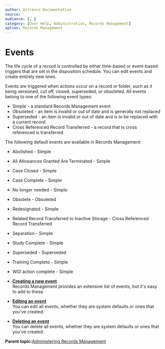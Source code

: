 ```yaml
---
author: Alfresco Documentation
source: 
audience: [, ]
category: [User Help, Administration, Records Management]
option: Records Management
---
```


# Events

The life cycle of a record is controlled by either time-based or event-based triggers that are set in the disposition schedule. You can edit events and create entirely new ones.

Events are triggered when actions occur on a record or folder, such as it being versioned, cut off, closed, superseded, or obsoleted. All events belong to one of the following event types:

-   Simple - a standard Records Management event
-   Obsoleted - an item is invalid or out of date and is generally not replaced
-   Superseded - an item is invalid or out of date and is to be replaced with a current record
-   Cross Referenced Record Transferred - a record that is cross referenced is transferred

The following default events are available in Records Management:

-   Abolished - Simple
-   All Allowances Granted Are Terminated - Simple
-   Case Closed - Simple
-   Case Complete - Simple
-   No longer needed - Simple
-   Obsolete - Obsoleted
-   Redesignated - Simple
-   Related Record Transferred to Inactive Storage - Cross Referenced Record Transferred
-   Separation - Simple
-   Study Complete - Simple
-   Superseded - Superseded
-   Training Complete - Simple
-   WGI action complete - Simple

-   **[Creating a new event](../tasks/rm-events-add.md)**  
Records Management provides an extensive list of events, but it's easy to add to these.
-   **[Editing an event](../tasks/rm-events-edit.md)**  
You can edit all events, whether they are system defaults or ones that you've created.
-   **[Deleting an event](../tasks/rm-events-delete.md)**  
You can delete all events, whether they are system defaults or ones that you've created.

**Parent topic:**[Administering Records Management](../concepts/rm-admin-intro.md)

